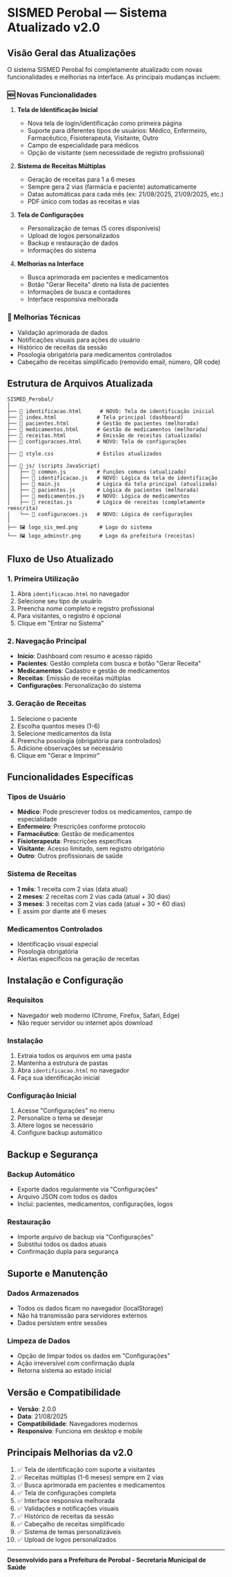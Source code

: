 # SISMED Perobal — Sistema Atualizado v2.0

## Visão Geral das Atualizações

O sistema SISMED Perobal foi completamente atualizado com novas funcionalidades e melhorias na interface. As principais mudanças incluem:

### 🆕 Novas Funcionalidades

1. **Tela de Identificação Inicial**
   - Nova tela de login/identificação como primeira página
   - Suporte para diferentes tipos de usuários: Médico, Enfermeiro, Farmacêutico, Fisioterapeuta, Visitante, Outro
   - Campo de especialidade para médicos
   - Opção de visitante (sem necessidade de registro profissional)

2. **Sistema de Receitas Múltiplas**
   - Geração de receitas para 1 a 6 meses
   - Sempre gera 2 vias (farmácia e paciente) automaticamente
   - Datas automáticas para cada mês (ex: 21/08/2025, 21/09/2025, etc.)
   - PDF único com todas as receitas e vias

3. **Tela de Configurações**
   - Personalização de temas (5 cores disponíveis)
   - Upload de logos personalizados
   - Backup e restauração de dados
   - Informações do sistema

4. **Melhorias na Interface**
   - Busca aprimorada em pacientes e medicamentos
   - Botão "Gerar Receita" direto na lista de pacientes
   - Informações de busca e contadores
   - Interface responsiva melhorada

### 🔧 Melhorias Técnicas

- Validação aprimorada de dados
- Notificações visuais para ações do usuário
- Histórico de receitas da sessão
- Posologia obrigatória para medicamentos controlados
- Cabeçalho de receitas simplificado (removido email, número, QR code)

## Estrutura de Arquivos Atualizada

```
SISMED_Perobal/
│
├── 📄 identificacao.html      # NOVO: Tela de identificação inicial
├── 📄 index.html             # Tela principal (dashboard)
├── 📄 pacientes.html         # Gestão de pacientes (melhorada)
├── 📄 medicamentos.html      # Gestão de medicamentos (melhorada)
├── 📄 receitas.html          # Emissão de receitas (atualizada)
├── 📄 configuracoes.html     # NOVO: Tela de configurações
│
├── 📄 style.css              # Estilos atualizados
│
├── 📁 js/ (scripts JavaScript)
│   ├── 📄 common.js          # Funções comuns (atualizado)
│   ├── 📄 identificacao.js   # NOVO: Lógica da tela de identificação
│   ├── 📄 main.js            # Lógica da tela principal (atualizada)
│   ├── 📄 pacientes.js       # Lógica de pacientes (melhorada)
│   ├── 📄 medicamentos.js    # NOVO: Lógica de medicamentos
│   ├── 📄 receitas.js        # Lógica de receitas (completamente reescrita)
│   └── 📄 configuracoes.js   # NOVO: Lógica de configurações
│
├── 🖼️ logo_sis_med.png       # Logo do sistema
└── 🖼️ logo_adminstr.png      # Logo da prefeitura (receitas)
```

## Fluxo de Uso Atualizado

### 1. Primeira Utilização
1. Abra `identificacao.html` no navegador
2. Selecione seu tipo de usuário
3. Preencha nome completo e registro profissional
4. Para visitantes, o registro é opcional
5. Clique em "Entrar no Sistema"

### 2. Navegação Principal
- **Início**: Dashboard com resumo e acesso rápido
- **Pacientes**: Gestão completa com busca e botão "Gerar Receita"
- **Medicamentos**: Cadastro e gestão de medicamentos
- **Receitas**: Emissão de receitas múltiplas
- **Configurações**: Personalização do sistema

### 3. Geração de Receitas
1. Selecione o paciente
2. Escolha quantos meses (1-6)
3. Selecione medicamentos da lista
4. Preencha posologia (obrigatória para controlados)
5. Adicione observações se necessário
6. Clique em "Gerar e Imprimir"

## Funcionalidades Específicas

### Tipos de Usuário
- **Médico**: Pode prescrever todos os medicamentos, campo de especialidade
- **Enfermeiro**: Prescrições conforme protocolo
- **Farmacêutico**: Gestão de medicamentos
- **Fisioterapeuta**: Prescrições específicas
- **Visitante**: Acesso limitado, sem registro obrigatório
- **Outro**: Outros profissionais de saúde

### Sistema de Receitas
- **1 mês**: 1 receita com 2 vias (data atual)
- **2 meses**: 2 receitas com 2 vias cada (atual + 30 dias)
- **3 meses**: 3 receitas com 2 vias cada (atual + 30 + 60 dias)
- E assim por diante até 6 meses

### Medicamentos Controlados
- Identificação visual especial
- Posologia obrigatória
- Alertas específicos na geração de receitas

## Instalação e Configuração

### Requisitos
- Navegador web moderno (Chrome, Firefox, Safari, Edge)
- Não requer servidor ou internet após download

### Instalação
1. Extraia todos os arquivos em uma pasta
2. Mantenha a estrutura de pastas
3. Abra `identificacao.html` no navegador
4. Faça sua identificação inicial

### Configuração Inicial
1. Acesse "Configurações" no menu
2. Personalize o tema se desejar
3. Altere logos se necessário
4. Configure backup automático

## Backup e Segurança

### Backup Automático
- Exporte dados regularmente via "Configurações"
- Arquivo JSON com todos os dados
- Inclui: pacientes, medicamentos, configurações, logos

### Restauração
- Importe arquivo de backup via "Configurações"
- Substitui todos os dados atuais
- Confirmação dupla para segurança

## Suporte e Manutenção

### Dados Armazenados
- Todos os dados ficam no navegador (localStorage)
- Não há transmissão para servidores externos
- Dados persistem entre sessões

### Limpeza de Dados
- Opção de limpar todos os dados em "Configurações"
- Ação irreversível com confirmação dupla
- Retorna sistema ao estado inicial

## Versão e Compatibilidade

- **Versão**: 2.0.0
- **Data**: 21/08/2025
- **Compatibilidade**: Navegadores modernos
- **Responsivo**: Funciona em desktop e mobile

## Principais Melhorias da v2.0

1. ✅ Tela de identificação com suporte a visitantes
2. ✅ Receitas múltiplas (1-6 meses) sempre em 2 vias
3. ✅ Busca aprimorada em pacientes e medicamentos
4. ✅ Tela de configurações completa
5. ✅ Interface responsiva melhorada
6. ✅ Validações e notificações visuais
7. ✅ Histórico de receitas da sessão
8. ✅ Cabeçalho de receitas simplificado
9. ✅ Sistema de temas personalizáveis
10. ✅ Upload de logos personalizados

---

**Desenvolvido para a Prefeitura de Perobal - Secretaria Municipal de Saúde**


